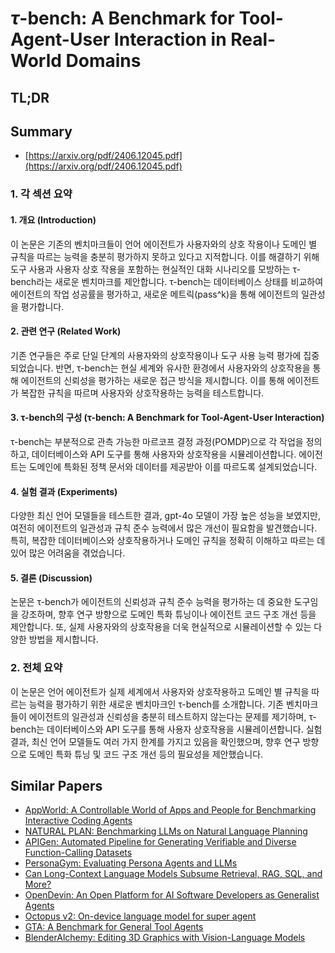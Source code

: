 # $τ$-bench: A Benchmark for Tool-Agent-User Interaction in Real-World Domains
## TL;DR
## Summary
- [https://arxiv.org/pdf/2406.12045.pdf](https://arxiv.org/pdf/2406.12045.pdf)

### 1. 각 섹션 요약

#### 1. 개요 (Introduction)
이 논문은 기존의 벤치마크들이 언어 에이전트가 사용자와의 상호 작용이나 도메인 별 규칙을 따르는 능력을 충분히 평가하지 못하고 있다고 지적합니다. 이를 해결하기 위해 도구 사용과 사용자 상호 작용을 포함하는 현실적인 대화 시나리오를 모방하는 τ-bench라는 새로운 벤치마크를 제안합니다. τ-bench는 데이터베이스 상태를 비교하여 에이전트의 작업 성공률을 평가하고, 새로운 메트릭(pass^k)을 통해 에이전트의 일관성을 평가합니다.

#### 2. 관련 연구 (Related Work)
기존 연구들은 주로 단일 단계의 사용자와의 상호작용이나 도구 사용 능력 평가에 집중되었습니다. 반면, τ-bench는 현실 세계와 유사한 환경에서 사용자와의 상호작용을 통해 에이전트의 신뢰성을 평가하는 새로운 접근 방식을 제시합니다. 이를 통해 에이전트가 복잡한 규칙을 따르며 사용자와 상호작용하는 능력을 테스트합니다.

#### 3. τ-bench의 구성 (τ-bench: A Benchmark for Tool-Agent-User Interaction)
τ-bench는 부분적으로 관측 가능한 마르코프 결정 과정(POMDP)으로 각 작업을 정의하고, 데이터베이스와 API 도구를 통해 사용자와 상호작용을 시뮬레이션합니다. 에이전트는 도메인에 특화된 정책 문서와 데이터를 제공받아 이를 따르도록 설계되었습니다.

#### 4. 실험 결과 (Experiments)
다양한 최신 언어 모델들을 테스트한 결과, gpt-4o 모델이 가장 높은 성능을 보였지만, 여전히 에이전트의 일관성과 규칙 준수 능력에서 많은 개선이 필요함을 발견했습니다. 특히, 복잡한 데이터베이스와 상호작용하거나 도메인 규칙을 정확히 이해하고 따르는 데 있어 많은 어려움을 겪었습니다.

#### 5. 결론 (Discussion)
논문은 τ-bench가 에이전트의 신뢰성과 규칙 준수 능력을 평가하는 데 중요한 도구임을 강조하며, 향후 연구 방향으로 도메인 특화 튜닝이나 에이전트 코드 구조 개선 등을 제안합니다. 또, 실제 사용자와의 상호작용을 더욱 현실적으로 시뮬레이션할 수 있는 다양한 방법을 제시합니다.


### 2. 전체 요약
이 논문은 언어 에이전트가 실제 세계에서 사용자와 상호작용하고 도메인 별 규칙을 따르는 능력을 평가하기 위한 새로운 벤치마크인 τ-bench를 소개합니다. 기존 벤치마크들이 에이전트의 일관성과 신뢰성을 충분히 테스트하지 않는다는 문제를 제기하며, τ-bench는 데이터베이스와 API 도구를 통해 사용자 상호작용을 시뮬레이션합니다. 실험 결과, 최신 언어 모델들도 여러 가지 한계를 가지고 있음을 확인했으며, 향후 연구 방향으로 도메인 특화 튜닝 및 코드 구조 개선 등의 필요성을 제안했습니다.

## Similar Papers
- [AppWorld: A Controllable World of Apps and People for Benchmarking Interactive Coding Agents](2407.18901.md)
- [NATURAL PLAN: Benchmarking LLMs on Natural Language Planning](2406.04520.md)
- [APIGen: Automated Pipeline for Generating Verifiable and Diverse Function-Calling Datasets](2406.18518.md)
- [PersonaGym: Evaluating Persona Agents and LLMs](2407.18416.md)
- [Can Long-Context Language Models Subsume Retrieval, RAG, SQL, and More?](2406.13121.md)
- [OpenDevin: An Open Platform for AI Software Developers as Generalist Agents](2407.16741.md)
- [Octopus v2: On-device language model for super agent](2404.01744.md)
- [GTA: A Benchmark for General Tool Agents](2407.08713.md)
- [BlenderAlchemy: Editing 3D Graphics with Vision-Language Models](2404.17672.md)
